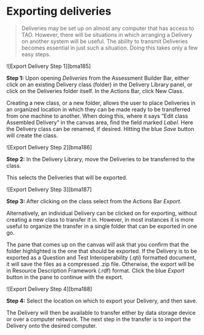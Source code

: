 # Exporting deliveries

>Deliveries may be set up on almost any computer that has access to TAO. However, there will be situations in which arranging a Delivery on another system will be useful. The ability to transmit Deliveries becomes essential in just such a situation. Doing this takes only a few easy steps.

![Export Delivery Step 1][bma185]

**Step 1:** Upon opening *Deliveries* from the Assessment Builder Bar, either click on an existing Delivery class (folder) in the Delivery Library panel, or click on the Deliveries folder itself. In the Actions Bar, click New Class. 

Creating a new class, or a new folder, allows the user to place Deliveries in an organized location in which they can be made ready to be transferred from one machine to another. When doing this, where it says “Edit class Assembled Delivery” in the canvas area, find the field marked *Label*. Here the Delivery class can be renamed, if desired.  Hitting the blue *Save* button will create the class.

![Export Delivery Step 2][bma186]

**Step 2:** In the Delivery Library, move the Deliveries to be transferred to the class.

This selects the Deliveries that will be exported.

![Export Delivery Step 3][bma187]

**Step 3:** After clicking on the class select from the Actions Bar *Export*.

Alternatively, an individual Delivery can be clicked on for exporting, without creating a new class to transfer it in. However, in most instances it is more useful to organize the transfer in a single folder that can be exported in one go.

The pane that comes up on the canvas will ask that you confirm that the folder highlighted is the one that should be exported. If the Delivery is to be exported as a Question and Test Interoperability (.qti) formatted document, it will save the files as a compressed .zip file. Otherwise, the export will be in Resource Description Framework (.rdf) format. Click the blue *Export* button in the pane to continue with the export.

![Export Delivery Step 4][bma188]

**Step 4:** Select the location on which to export your Delivery, and then save.

The Delivery will then be available to transfer either by data storage device or over a computer network. The next step in the transfer is to import the Delivery onto the desired computer.